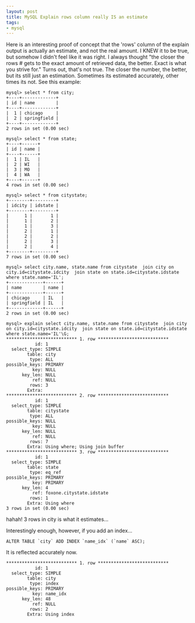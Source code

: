 ```yaml
---
layout: post
title: MySQL Explain rows column really IS an estimate
tags:
- mysql
---
```


Here is an interesting proof of concept that the 'rows' column of the explain output is actually an estimate, and not the real amount.  I KNEW it to be true, but somehow I didn't feel like it was right.  I always thought "the closer the rows # gets to the exact amount of retrieved data, the better.  Exact is what you strive for."  Turns out, that's not true.  The closer the number, the better, but its still just an estimation.  Sometimes its estimated accurately, other times its not.  See this example:
    
    mysql> select * from city;
    +----+-------------+
    | id | name        |
    +----+-------------+
    |  1 | chicago     |
    |  2 | springfield |
    +----+-------------+
    2 rows in set (0.00 sec)
    
    mysql> select * from state;
    +----+------+
    | id | name |
    +----+------+
    |  1 | IL   |
    |  2 | WI   |
    |  3 | MO   |
    |  4 | WA   |
    +----+------+
    4 rows in set (0.00 sec)
    
    mysql> select * from citystate;
    +--------+---------+
    | idcity | idstate |
    +--------+---------+
    |      1 |       1 |
    |      1 |       2 |
    |      1 |       3 |
    |      2 |       1 |
    |      2 |       2 |
    |      2 |       3 |
    |      2 |       4 |
    +--------+---------+
    7 rows in set (0.00 sec)
    
    mysql> select city.name, state.name from citystate  join city on city.id=citystate.idcity  join state on state.id=citystate.idstate  where state.name='IL';
    +-------------+------+
    | name        | name |
    +-------------+------+
    | chicago     | IL   |
    | springfield | IL   |
    +-------------+------+
    2 rows in set (0.00 sec)
    
    mysql> explain select city.name, state.name from citystate  join city on city.id=citystate.idcity  join state on state.id=citystate.idstate  where state.name='IL'\G;
    *************************** 1. row ***************************
               id: 1
      select_type: SIMPLE
            table: city
             type: ALL
    possible_keys: PRIMARY
              key: NULL
          key_len: NULL
              ref: NULL
             rows: 3
            Extra: 
    *************************** 2. row ***************************
               id: 1
      select_type: SIMPLE
            table: citystate
             type: ALL
    possible_keys: NULL
              key: NULL
          key_len: NULL
              ref: NULL
             rows: 7
            Extra: Using where; Using join buffer
    *************************** 3. row ***************************
               id: 1
      select_type: SIMPLE
            table: state
             type: eq_ref
    possible_keys: PRIMARY
              key: PRIMARY
          key_len: 4
              ref: foxone.citystate.idstate
             rows: 1
            Extra: Using where
    3 rows in set (0.00 sec)
    
hahah!  3 rows in city is what it estimates...

Interestingly enough, however, if you add an index...
    
    ALTER TABLE `city` ADD INDEX `name_idx` (`name` ASC);

It is reflected accurately now.
    
    *************************** 1. row ***************************
               id: 1
      select_type: SIMPLE
            table: city
             type: index
    possible_keys: PRIMARY
              key: name_idx
          key_len: 48
              ref: NULL
             rows: 2
            Extra: Using index
